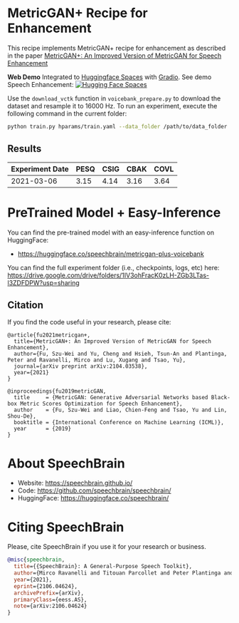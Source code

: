 # MetricGAN+ Recipe for Enhancement

This recipe implements MetricGAN+ recipe for enhancement as described in the paper
[MetricGAN+: An Improved Version of MetricGAN for Speech Enhancement](https://arxiv.org/abs/2104.03538)

**Web Demo** Integrated to [Huggingface Spaces](https://huggingface.co/spaces) with [Gradio](https://github.com/gradio-app/gradio). See demo Speech Enhancement: [![Hugging Face Spaces](https://img.shields.io/badge/%F0%9F%A4%97%20Hugging%20Face-Spaces-blue)](https://huggingface.co/spaces/akhaliq/Speechbrain-Speech-enhancement)

Use the `download_vctk` function in `voicebank_prepare.py` to download the dataset
and resample it to 16000 Hz. To run an experiment, execute the following command in
the current folder:

```bash
python train.py hparams/train.yaml --data_folder /path/to/data_folder
```

## Results

Experiment Date | PESQ | CSIG | CBAK | COVL
-|-|-|-|-
2021-03-06 | 3.15 | 4.14 | 3.16 | 3.64


# PreTrained Model + Easy-Inference
You can find the pre-trained model with an easy-inference function on HuggingFace:
- https://huggingface.co/speechbrain/metricgan-plus-voicebank

You can find the full experiment folder (i.e., checkpoints, logs, etc) here:
https://drive.google.com/drive/folders/1IV3ohFracK0zLH-ZGb3LTas-l3ZDFDPW?usp=sharing



## Citation

If you find the code useful in your research, please cite:

	@article{fu2021metricgan+,
	  title={MetricGAN+: An Improved Version of MetricGAN for Speech Enhancement},
      author={Fu, Szu-Wei and Yu, Cheng and Hsieh, Tsun-An and Plantinga, Peter and Ravanelli, Mirco and Lu, Xugang and Tsao, Yu},
      journal={arXiv preprint arXiv:2104.03538},
      year={2021}
    }

    @inproceedings{fu2019metricGAN,
      title     = {MetricGAN: Generative Adversarial Networks based Black-box Metric Scores Optimization for Speech Enhancement},
      author    = {Fu, Szu-Wei and Liao, Chien-Feng and Tsao, Yu and Lin, Shou-De},
      booktitle = {International Conference on Machine Learning (ICML)},
      year      = {2019}
    }
    
    
# **About SpeechBrain**
- Website: https://speechbrain.github.io/
- Code: https://github.com/speechbrain/speechbrain/
- HuggingFace: https://huggingface.co/speechbrain/


# **Citing SpeechBrain**
Please, cite SpeechBrain if you use it for your research or business.

```bibtex
@misc{speechbrain,
  title={{SpeechBrain}: A General-Purpose Speech Toolkit},
  author={Mirco Ravanelli and Titouan Parcollet and Peter Plantinga and Aku Rouhe and Samuele Cornell and Loren Lugosch and Cem Subakan and Nauman Dawalatabad and Abdelwahab Heba and Jianyuan Zhong and Ju-Chieh Chou and Sung-Lin Yeh and Szu-Wei Fu and Chien-Feng Liao and Elena Rastorgueva and François Grondin and William Aris and Hwidong Na and Yan Gao and Renato De Mori and Yoshua Bengio},
  year={2021},
  eprint={2106.04624},
  archivePrefix={arXiv},
  primaryClass={eess.AS},
  note={arXiv:2106.04624}
}
```
